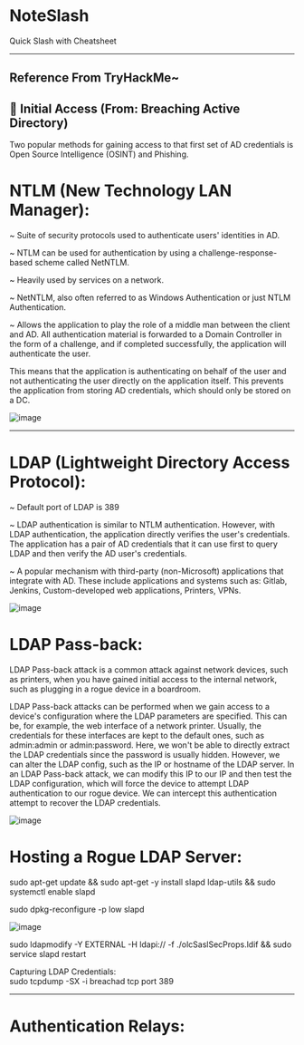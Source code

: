 # NoteSlash
Quick Slash with Cheatsheet

---
Reference From TryHackMe~
---
## 🔰 Initial Access (From: Breaching Active Directory)

Two popular methods for gaining access to that first set of AD credentials is Open Source Intelligence (OSINT) and Phishing.

# NTLM (New Technology LAN Manager):

~ Suite of security protocols used to authenticate users' identities in AD.

~ NTLM can be used for authentication by using a challenge-response-based scheme called NetNTLM.

~ Heavily used by services on a network.

~ NetNTLM, also often referred to as Windows Authentication or just NTLM Authentication.

~ Allows the application to play the role of a middle man between the client and AD. All authentication material is forwarded to a Domain Controller in the form of a challenge, and if completed successfully, the application will authenticate the user.

This means that the application is authenticating on behalf of the user and not authenticating the user directly on the application itself. This prevents the application from storing AD credentials, which should only be stored on a DC.

![image](https://github.com/user-attachments/assets/ab62dc18-43b4-4bb4-842f-0bff8494c12a)

---

# LDAP (Lightweight Directory Access Protocol):

~ Default port of LDAP is 389

~ LDAP authentication is similar to NTLM authentication. However, with LDAP authentication, the application directly verifies the user's credentials. The application has a pair of AD credentials that it can use first to query LDAP and then verify the AD user's credentials.

~ A popular mechanism with third-party (non-Microsoft) applications that integrate with AD. These include applications and systems such as:
  Gitlab,  Jenkins,  Custom-developed web applications,  Printers,  VPNs.

![image](https://github.com/user-attachments/assets/4e54b4f1-6094-4cf2-b5a9-adcbbbc42411)


# LDAP Pass-back:

LDAP Pass-back attack is a common attack against network devices, such as printers, when you have gained initial access to the internal network, such as plugging in a rogue device in a boardroom.

LDAP Pass-back attacks can be performed when we gain access to a device's configuration where the LDAP parameters are specified. This can be, for example, the web interface of a network printer. Usually, the credentials for these interfaces are kept to the default ones, such as admin:admin or admin:password. Here, we won't be able to directly extract the LDAP credentials since the password is usually hidden. However, we can alter the LDAP config, such as the IP or hostname of the LDAP server. In an LDAP Pass-back attack, we can modify this IP to our IP and then test the LDAP configuration, which will force the device to attempt LDAP authentication to our rogue device. We can intercept this authentication attempt to recover the LDAP credentials.

![image](https://github.com/user-attachments/assets/ec0f24fd-2829-4235-9505-74e5676072b5)

# Hosting a Rogue LDAP Server:

sudo apt-get update && sudo apt-get -y install slapd ldap-utils && sudo systemctl enable slapd

sudo dpkg-reconfigure -p low slapd

![image](https://github.com/user-attachments/assets/274e6d6a-4e2b-4559-a11b-136a1d3e383c)

sudo ldapmodify -Y EXTERNAL -H ldapi:// -f ./olcSaslSecProps.ldif && sudo service slapd restart

Capturing LDAP Credentials:  
sudo tcpdump -SX -i breachad tcp port 389

---

# Authentication Relays:



















